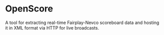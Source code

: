 # OpenScore
A tool for extracting real-time Fairplay-Nevco scoreboard data and hosting it in XML format via HTTP for live broadcasts.
